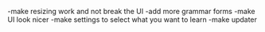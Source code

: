 -make resizing work and not break the UI
-add more grammar forms
-make UI look nicer
-make settings to select what you want to learn
-make updater